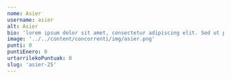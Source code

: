 ```yaml
---
nome: Asier
username: asier
alt: Asier
bio: 'lorem ipsum dolor sit amet, consectetur adipiscing elit. Sed ut purus eget lorem tincidunt aliquam lorem lorem ipsum dolor sit amet, consectetur adipiscing elit. Sed ut purus eget lorem tincidunt aliquam lorem'
image: '../../content/concorrenti/img/asier.png'
punti: 0
puntiEnero: 0
urtarrilekoPuntuak: 0
slug: 'asier-25'
---
```

